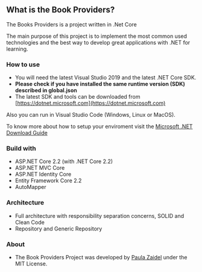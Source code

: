 ## What is the Book Providers?
The Books Providers is a project written in .Net Core

The main purpose of this project is to implement the most common used technologies and the best way to develop great applications with .NET for learning.

### How to use
- You will need the latest Visual Studio 2019 and the latest .NET Core SDK.
- **Please check if you have installed the same runtime version (SDK) described in global.json**
- The latest SDK and tools can be downloaded from [https://dotnet.microsoft.com](https://dotnet.microsoft.com)

Also you can run in Visual Studio Code (Windows, Linux or MacOS).

To know more about how to setup your enviroment visit the [Microsoft .NET Download Guide](https://dotnet.microsoft.com/download)

### Build with
- ASP.NET Core 2.2 (with .NET Core 2.2)
- ASP.NET MVC Core
- ASP.NET Identity Core
- Entity Framework Core 2.2
- AutoMapper

### Architecture
- Full architecture with responsibility separation concerns, SOLID and Clean Code
- Repository and Generic Repository

### About
- The Book Providers Project was developed by [Paula Zaidel](https://www.linkedin.com/in/paulazaidel/) under the MIT License.